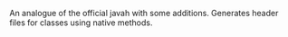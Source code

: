 An analogue of the official javah with some additions. Generates header files for classes using native methods.